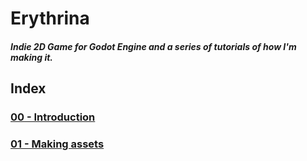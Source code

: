 # Erythrina
##### Indie 2D Game for Godot Engine and a series of tutorials of how I'm making it.


## Index
### [00 - Introduction](doc/00_introduction.md)
### [01 - Making assets](doc/01_making_assets.md)
